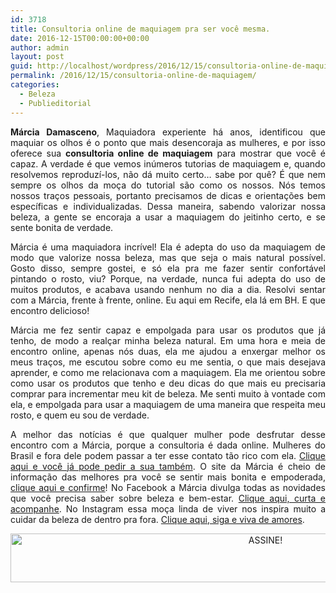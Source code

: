 ```yaml
---
id: 3718
title: Consultoria online de maquiagem pra ser você mesma.
date: 2016-12-15T00:00:00+00:00
author: admin
layout: post
guid: http://localhost/wordpress/2016/12/15/consultoria-online-de-maquiagem/
permalink: /2016/12/15/consultoria-online-de-maquiagem/
categories:
  - Beleza
  - Publieditorial
---
```

<p align="justify">
  <strong>Márcia Damasceno</strong>, Maquiadora experiente há anos, identificou que maquiar os olhos é o ponto que mais desencoraja as mulheres, e por isso oferece sua <strong>consultoria online de maquiagem</strong> para mostrar que você é capaz. A verdade é que vemos inúmeros tutorias de maquiagem e, quando resolvemos reproduzí-los, não dá muito certo… sabe por quê? É que nem sempre os olhos da moça do tutorial são como os nossos. Nós temos nossos traços pessoais, portanto precisamos de dicas e orientações bem específicas e individualizadas. Dessa maneira, sabendo valorizar nossa beleza, a gente se encoraja a usar a maquiagem do jeitinho certo, e se sente bonita de verdade.
</p>

<p align="justify">
  Márcia é uma maquiadora incrível! Ela é adepta do uso da maquiagem de modo que valorize nossa beleza, mas que seja o mais natural possível. Gosto disso, sempre gostei, e só ela pra me fazer sentir confortável pintando o rosto, viu? Porque, na verdade, nunca fui adepta do uso de muitos produtos, e acabava usando nenhum no dia a dia. Resolvi sentar com a Márcia, frente à frente, online. Eu aqui em Recife, ela lá em BH. E que encontro delicioso!
</p>

<p style="text-align: center;" align="justify">
</p>

<div id="fb-root" style="text-align: center;">
</div>

<div style="text-align: justify;">
  Márcia me fez sentir capaz e empolgada para usar os produtos que já tenho, de modo a realçar minha beleza natural. Em uma hora e meia de encontro online, apenas nós duas, ela me ajudou a enxergar melhor os meus traços, me escutou sobre como eu me sentia, o que mais desejava aprender, e como me relacionava com a maquiagem. Ela me orientou sobre como usar os produtos que tenho e deu dicas do que mais eu precisaria comprar para incrementar meu kit de beleza. Me senti muito à vontade com ela, e empolgada para usar a maquiagem de uma maneira que respeita meu rosto, e quem eu sou de verdade.
</div>

<p align="justify">
  <p align="justify">
    A melhor das notícias é que qualquer mulher pode desfrutar desse encontro com a Márcia, porque a consultoria é dada online. Mulheres do Brasil e fora dele podem passar a ter esse contato tão rico com ela. <a href="http://www.marciadamasceno.com.br/produto/consultoria-online-de-automaquiagem-para-olhos/" target="_blank">Clique aqui e você já pode pedir a sua também</a>. O site da Márcia é cheio de informação das melhores pra você se sentir mais bonita e empoderada, <a href="http://www.marciadamasceno.com.br/" target="_blank">clique aqui e confirme</a>! No Facebook a Márcia divulga todas as novidades que você precisa saber sobre beleza e bem-estar. <a href="https://www.facebook.com/maquiagemnaoetudo/" target="_blank">Clique aqui, curta e acompanhe</a>. No Instagram essa moça linda de viver nos inspira muito a cuidar da beleza de dentro pra fora. <a href="https://www.instagram.com/maquiagemnaoetudo/" target="_blank">Clique aqui, siga e viva de amores</a>.
  </p>
  
  <p align="center">
    <a href="http://feedburner.google.com/fb/a/mailverify?uri=blogbichafemea&loc=pt_BR" target="_blank"><img class="alignnone size-full wp-image-10439" src="http://www.trololodemulher.com.br/blog/wp-content/uploads/2014/09/ASSINE.png" alt="ASSINE!" width="800" height="78" /></a>
  </p>
  
  <p align="justify">
